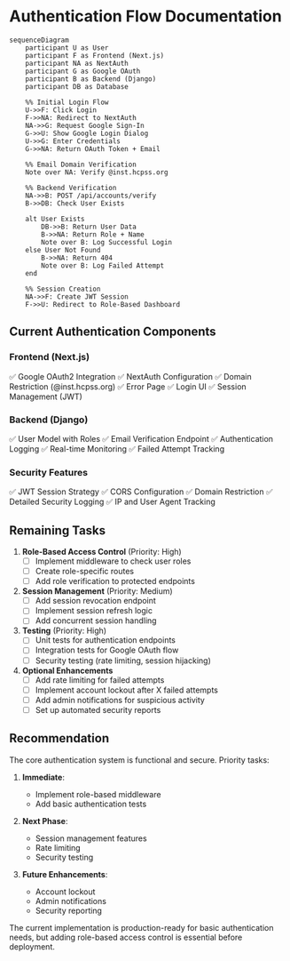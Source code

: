 # Authentication Flow Documentation

```mermaid
sequenceDiagram
    participant U as User
    participant F as Frontend (Next.js)
    participant NA as NextAuth
    participant G as Google OAuth
    participant B as Backend (Django)
    participant DB as Database

    %% Initial Login Flow
    U->>F: Click Login
    F->>NA: Redirect to NextAuth
    NA->>G: Request Google Sign-In
    G->>U: Show Google Login Dialog
    U->>G: Enter Credentials
    G->>NA: Return OAuth Token + Email
    
    %% Email Domain Verification
    Note over NA: Verify @inst.hcpss.org
    
    %% Backend Verification
    NA->>B: POST /api/accounts/verify
    B->>DB: Check User Exists
    
    alt User Exists
        DB->>B: Return User Data
        B->>NA: Return Role + Name
        Note over B: Log Successful Login
    else User Not Found
        B->>NA: Return 404
        Note over B: Log Failed Attempt
    end
    
    %% Session Creation
    NA->>F: Create JWT Session
    F->>U: Redirect to Role-Based Dashboard
```

## Current Authentication Components

### Frontend (Next.js)
✅ Google OAuth2 Integration
✅ NextAuth Configuration
✅ Domain Restriction (@inst.hcpss.org)
✅ Error Page
✅ Login UI
✅ Session Management (JWT)

### Backend (Django)
✅ User Model with Roles
✅ Email Verification Endpoint
✅ Authentication Logging
✅ Real-time Monitoring
✅ Failed Attempt Tracking

### Security Features
✅ JWT Session Strategy
✅ CORS Configuration
✅ Domain Restriction
✅ Detailed Security Logging
✅ IP and User Agent Tracking

## Remaining Tasks

1. **Role-Based Access Control** (Priority: High)
   - [ ] Implement middleware to check user roles
   - [ ] Create role-specific routes
   - [ ] Add role verification to protected endpoints

2. **Session Management** (Priority: Medium)
   - [ ] Add session revocation endpoint
   - [ ] Implement session refresh logic
   - [ ] Add concurrent session handling

3. **Testing** (Priority: High)
   - [ ] Unit tests for authentication endpoints
   - [ ] Integration tests for Google OAuth flow
   - [ ] Security testing (rate limiting, session hijacking)

4. **Optional Enhancements**
   - [ ] Add rate limiting for failed attempts
   - [ ] Implement account lockout after X failed attempts
   - [ ] Add admin notifications for suspicious activity
   - [ ] Set up automated security reports

## Recommendation

The core authentication system is functional and secure. Priority tasks:

1. **Immediate**:
   - Implement role-based middleware
   - Add basic authentication tests

2. **Next Phase**:
   - Session management features
   - Rate limiting
   - Security testing

3. **Future Enhancements**:
   - Account lockout
   - Admin notifications
   - Security reporting

The current implementation is production-ready for basic authentication needs, but adding role-based access control is essential before deployment.
